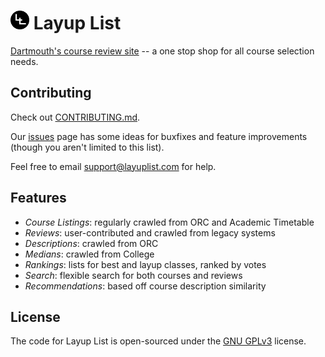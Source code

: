 # <img src="layup_list/static/img/logo-sm.png" alt="logo" width=30> Layup List

<a href="https://www.layuplist.com/">Dartmouth's course review site</a> -- a one stop shop for all course selection needs.

Contributing
------------
Check out <a href="https://github.com/layuplist/layup-list/blob/master/CONTRIBUTING.md">CONTRIBUTING.md</a>.

Our <a href="https://github.com/layuplist/layup-list/issues">issues</a> page has some ideas for buxfixes and feature improvements (though you aren't limited to this list).

Feel free to email <a href="mailto:support@layuplist.com">support@layuplist.com</a> for help.

Features
--------
* *Course Listings*: regularly crawled from ORC and Academic Timetable
* *Reviews*: user-contributed and crawled from legacy systems
* *Descriptions*: crawled from ORC
* *Medians*: crawled from College
* *Rankings*: lists for best and layup classes, ranked by votes
* *Search*: flexible search for both courses and reviews
* *Recommendations*: based off course description similarity

License
-------
The code for Layup List is open-sourced under the <a href="https://raw.githubusercontent.com/layuplist/layup-list/master/LICENSE">GNU GPLv3</a> license.
